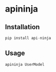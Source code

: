 # apininja

## Installation

```py
pip install api-ninja
```

## Usage

```py
apininja UserModel
```
